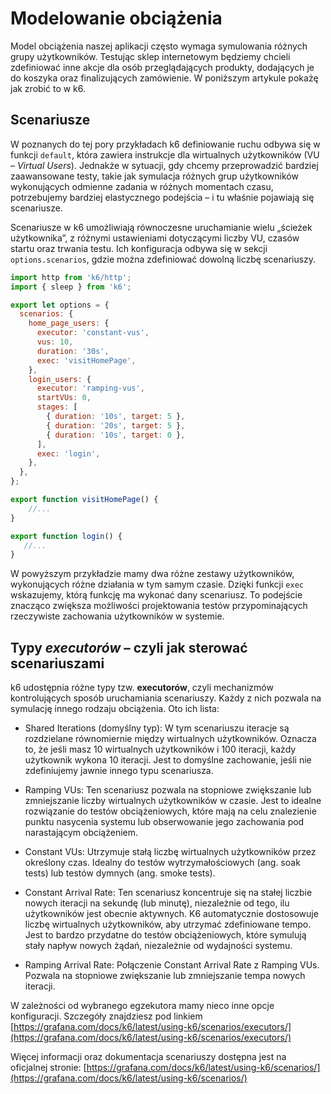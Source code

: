 
# Modelowanie obciążenia

Model obciążenia naszej aplikacji często wymaga symulowania różnych grupy użytkowników. Testując sklep internetowym będziemy chcieli zdefiniować inne akcje dla osób przeglądających produkty, dodających je do koszyka oraz finalizujących zamówienie. W poniższym artykule pokażę jak zrobić to w k6.

## Scenariusze
W poznanych do tej pory przykładach k6 definiowanie ruchu odbywa się w funkcji `default`, która zawiera instrukcje dla wirtualnych użytkowników (VU – *Virtual Users*). Jednakże w sytuacji, gdy chcemy przeprowadzić bardziej zaawansowane testy, takie jak symulacja różnych grup użytkowników wykonujących odmienne zadania w różnych momentach czasu, potrzebujemy bardziej elastycznego podejścia – i tu właśnie pojawiają się scenariusze.

Scenariusze w k6 umożliwiają równoczesne uruchamianie wielu „ścieżek użytkownika”, z różnymi ustawieniami dotyczącymi liczby VU, czasów startu oraz trwania testu. Ich konfiguracja odbywa się w sekcji `options.scenarios`, gdzie można zdefiniować dowolną liczbę scenariuszy.

```javascript
import http from 'k6/http';
import { sleep } from 'k6';

export let options = {
  scenarios: {
    home_page_users: {
      executor: 'constant-vus',
      vus: 10,
      duration: '30s',
      exec: 'visitHomePage',
    },
    login_users: {
      executor: 'ramping-vus',
      startVUs: 0,
      stages: [
        { duration: '10s', target: 5 },
        { duration: '20s', target: 5 },
        { duration: '10s', target: 0 },
      ],
      exec: 'login',
    },
  },
};

export function visitHomePage() {
    //...
}

export function login() {
   //...
}
```

W powyższym przykładzie mamy dwa różne zestawy użytkowników, wykonujących różne działania w tym samym czasie. Dzięki funkcji `exec` wskazujemy, którą funkcję ma wykonać dany scenariusz. To podejście znacząco zwiększa możliwości projektowania testów przypominających rzeczywiste zachowania użytkowników w systemie.

## Typy *executorów* – czyli jak sterować scenariuszami

k6 udostępnia różne typy tzw. **executorów**, czyli mechanizmów kontrolujących sposób uruchamiania scenariuszy. Każdy z nich pozwala na symulację innego rodzaju obciążenia. Oto ich lista:

* Shared Iterations (domyślny typ): W tym scenariuszu iteracje są rozdzielane równomiernie między wirtualnych użytkowników. Oznacza to, że jeśli masz 10 wirtualnych użytkowników i 100 iteracji, każdy użytkownik wykona 10 iteracji. Jest to domyślne zachowanie, jeśli nie zdefiniujemy jawnie innego typu scenariusza.

* Ramping VUs: Ten scenariusz pozwala na stopniowe zwiększanie lub zmniejszanie liczby wirtualnych użytkowników w czasie. Jest to idealne rozwiązanie do testów obciążeniowych, które mają na celu znalezienie punktu nasycenia systemu lub obserwowanie jego zachowania pod narastającym obciążeniem.

* Constant VUs: Utrzymuje stałą liczbę wirtualnych użytkowników przez określony czas. Idealny do testów wytrzymałościowych (ang. soak tests) lub testów dymnych (ang. smoke tests).

* Constant Arrival Rate: Ten scenariusz koncentruje się na stałej liczbie nowych iteracji na sekundę (lub minutę), niezależnie od tego, ilu użytkowników jest obecnie aktywnych. K6 automatycznie dostosowuje liczbę wirtualnych użytkowników, aby utrzymać zdefiniowane tempo. Jest to bardzo przydatne do testów obciążeniowych, które symulują stały napływ nowych żądań, niezależnie od wydajności systemu.

* Ramping Arrival Rate: Połączenie Constant Arrival Rate z Ramping VUs. Pozwala na stopniowe zwiększanie lub zmniejszanie tempa nowych iteracji.

W zależności od wybranego egzekutora mamy nieco inne opcje konfiguracji. Szczegóły znajdziesz pod linkiem [https://grafana.com/docs/k6/latest/using-k6/scenarios/executors/](https://grafana.com/docs/k6/latest/using-k6/scenarios/executors/)

Więcej informacji oraz dokumentacja scenariuszy dostępna jest na oficjalnej stronie: [https://grafana.com/docs/k6/latest/using-k6/scenarios/](https://grafana.com/docs/k6/latest/using-k6/scenarios/)


